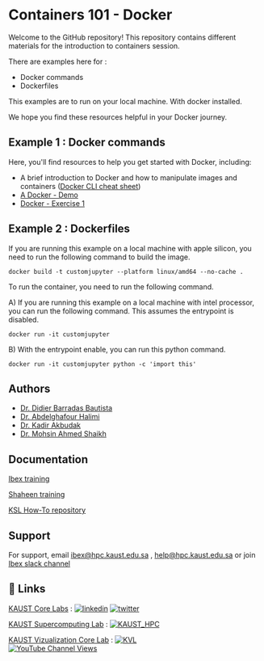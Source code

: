 # Containers 101 - Docker 

Welcome to the GitHub repository! This repository contains different materials for the introduction to containers session.

There are examples here for : 
- Docker commands 
- Dockerfiles 

This examples are to run on your local machine. With docker installed.

We hope you find these resources helpful in your Docker journey.

## Example 1 : Docker commands

Here, you'll find resources to help you get started with Docker, including:

- A brief introduction to Docker and how to manipulate images and containers ([Docker CLI cheat sheet](exercise_1/Docker-CLI-Cheat-sheet.md))
- [A Docker - Demo](exercise_1/Docker-Demo.md)
- [Docker - Exercise 1](exercise_1/Docker-Exercise-1.md)


## Example 2 : Dockerfiles
If you are running this example on a local machine with apple silicon, you need to run the following command to build the image. 

```docker build -t customjupyter --platform linux/amd64 --no-cache .```

To run the container, you need to run the following command. 

A) If you are running this example on a local machine with intel processor, you can run the following command. This assumes the entrypoint is disabled. 

```docker run -it customjupyter```


B) With the entrypoint enable, you can run this python command.

```docker run -it customjupyter python -c 'import this'```

## Authors

- [Dr. Didier Barradas Bautista](https://www.github.com/d-barradas)
- [Dr. Abdelghafour Halimi](https://www.ahalimi.com/)
- [Dr. Kadir Akbudak ](https://www.hpc.kaust.edu.sa/team)
- [Dr. Mohsin Ahmed Shaikh](https://www.hpc.kaust.edu.sa/team)


## Documentation

[Ibex training](https://www.hpc.kaust.edu.sa/ibex/training
)

[Shaheen training](https://www.hpc.kaust.edu.sa/training
)

[KSL How-To repository](https://kaust-supercomputing-lab.atlassian.net/l/cp/tAG1wkA0)




## Support

For support, email ibex@hpc.kaust.edu.sa , help@hpc.kaust.edu.sa or join [Ibex slack channel](kaust-ibex.slack.com 
)



## 🔗 Links

[KAUST Core Labs](https://corelabs.kaust.edu.sa/
) : 
[![linkedin](https://img.shields.io/badge/linkedin-0A66C2?style=for-the-badge&logo=linkedin&logoColor=white)](https://www.linkedin.com/company/kaust-core-labs/about/) [![twitter](https://img.shields.io/badge/twitter-1DA1F2?style=for-the-badge&logo=twitter&logoColor=white)](https://twitter.com/kaust_corelabs)

[KAUST Supercomputing Lab](https://www.hpc.kaust.edu.sa/) : 
[![KAUST_HPC](https://img.shields.io/badge/twitter-1DA1F2?style=for-the-badge&logo=twitter&logoColor=white)](https://twitter.com/KAUST_HPC) 

[KAUST Vizualization Core Lab](https://corelabs.kaust.edu.sa/labs/detail/visualization-core-lab) :
[![KVL](https://img.shields.io/badge/twitter-1DA1F2?style=for-the-badge&logo=twitter&logoColor=white)](https://twitter.com/KAUST_Vislab)  
[![YouTube Channel Views](https://img.shields.io/youtube/channel/views/UCR1RFwgvADo5CutK0LnZRrw?style=social)](https://www.youtube.com/channel/UCR1RFwgvADo5CutK0LnZRrw)
